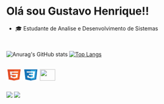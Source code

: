 # Olá sou Gustavo Henrique!!

- 🎓 Estudante de Analise e Desenvolvimento de Sistemas 
<br>

![Anurag's GitHub stats](https://github-readme-stats.vercel.app/api?username=gustavosantt&show_icons=true&theme=dracula)
[![Top Langs](https://github-readme-stats.vercel.app/api/top-langs/?username=gustavosantt&layout=compact)](https://github.com/anuraghazra/github-readme-stats)

<div style="display: inline_block"><br>
  <img align="center" height="30" width="40" src="https://raw.githubusercontent.com/devicons/devicon/master/icons/html5/html5-original.svg">
  <img align="center" height="30" width="40" src="https://raw.githubusercontent.com/devicons/devicon/master/icons/css3/css3-original.svg">
  <img align="center" height="30" width="40" src="https://www.svgrepo.com/show/376344/python.svg">
</div>

##

<div> 
  <a href="https://www.linkedin.com/in/gustavo-henrique-61a895215/" target="_blank"><img src="https://img.shields.io/badge/-LinkedIn-%230077B5?style=for-the-badge&logo=linkedin&logoColor=white" target="_blank"></a> 
  <a href = "https://mail.google.com/mail/u/0/?pli=1#inbox"><img src="https://img.shields.io/badge/-Gmail-%23333?style=for-the-badge&logo=gmail&logoColor=white" target="_blank"></a>
</div>
